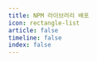 ```yaml
---
title: NPM 라이브러리 배포
icon: rectangle-list
article: false
timeline: false
index: false
---
```


<AutoCatalog />
